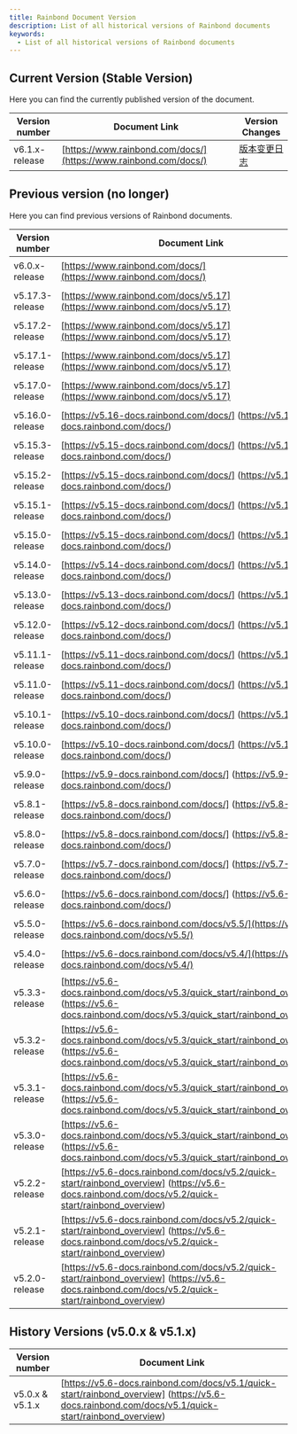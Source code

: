 ```yaml
---
title: Rainbond Document Version
description: List of all historical versions of Rainbond documents
keywords:
  - List of all historical versions of Rainbond documents
---
```


## Current Version (Stable Version)

Here you can find the currently published version of the document.

| Version number                                 | Document Link                                                                                                    | Version Changes                                         |
| ---------------------------------------------- | ---------------------------------------------------------------------------------------------------------------- | ------------------------------------------------------- |
| v6.1.x-release | [https://www.rainbond.com/docs/](https://www.rainbond.com/docs/) | [版本变更日志](https://github.com/goodrain/rainbond/releases) |

## Previous version (no longer)

Here you can find previous versions of Rainbond documents.

| Version number                                  | Document Link                                                                                                                                                                                                                                                                                                                                                                                                                                                                | Version Changes                                                             |
| ----------------------------------------------- | ---------------------------------------------------------------------------------------------------------------------------------------------------------------------------------------------------------------------------------------------------------------------------------------------------------------------------------------------------------------------------------------------------------------------------------------------------------------------------- | --------------------------------------------------------------------------- |
| v6.0.x-release  | [https://www.rainbond.com/docs/](https://www.rainbond.com/docs/)                                                                                                                                                                                                                                                                                                                                                             | [版本变更日志](https://github.com/goodrain/rainbond/releases/tag/v6.0.3-release)  |
| v5.17.3-release | [https://www.rainbond.com/docs/v5.17](https://www.rainbond.com/docs/v5.17)                                                                                                                                                                                                                                                                                                                                   | [版本变更日志](https://github.com/goodrain/rainbond/releases/tag/v5.17.3-release) |
| v5.17.2-release | [https://www.rainbond.com/docs/v5.17](https://www.rainbond.com/docs/v5.17)                                                                                                                                                                                                                                                                                                                                   | [版本变更日志](https://github.com/goodrain/rainbond/releases/tag/v5.17.2-release) |
| v5.17.1-release | [https://www.rainbond.com/docs/v5.17](https://www.rainbond.com/docs/v5.17)                                                                                                                                                                                                                                                                                                                                   | [版本变更日志](https://github.com/goodrain/rainbond/releases/tag/v5.17.1-release) |
| v5.17.0-release | [https://www.rainbond.com/docs/v5.17](https://www.rainbond.com/docs/v5.17)                                                                                                                                                                                                                                                                                                                                   | [版本变更日志](https://github.com/goodrain/rainbond/releases/tag/v5.17.0)         |
| v5.16.0-release | [https://v5.16-docs.rainbond.com/docs/] (https://v5.16-docs.rainbond.com/docs/)                                                                                                                                                                                       | [版本变更日志](https://github.com/goodrain/rainbond/releases/tag/v5.16.0)         |
| v5.15.3-release | [https://v5.15-docs.rainbond.com/docs/] (https://v5.15-docs.rainbond.com/docs/)                                                                                                                                                                                       | [版本变更日志](https://github.com/goodrain/rainbond/releases/tag/v5.15.3)         |
| v5.15.2-release | [https://v5.15-docs.rainbond.com/docs/] (https://v5.15-docs.rainbond.com/docs/)                                                                                                                                                                                       | [版本变更日志](https://github.com/goodrain/rainbond/releases/tag/v5.15.2)         |
| v5.15.1-release | [https://v5.15-docs.rainbond.com/docs/] (https://v5.15-docs.rainbond.com/docs/)                                                                                                                                                                                       | [版本变更日志](https://github.com/goodrain/rainbond/releases/tag/v5.15.1)         |
| v5.15.0-release | [https://v5.15-docs.rainbond.com/docs/] (https://v5.15-docs.rainbond.com/docs/)                                                                                                                                                                                       | [版本变更日志](https://github.com/goodrain/rainbond/releases/tag/v5.15.0)         |
| v5.14.0-release | [https://v5.14-docs.rainbond.com/docs/] (https://v5.14-docs.rainbond.com/docs/)                                                                                                                                                                                       | [版本变更日志](https://github.com/goodrain/rainbond/releases/tag/v5.14.0)         |
| v5.13.0-release | [https://v5.13-docs.rainbond.com/docs/] (https://v5.13-docs.rainbond.com/docs/)                                                                                                                                                                                       | [版本变更日志](https://github.com/goodrain/rainbond/releases/tag/v5.13.0)         |
| v5.12.0-release | [https://v5.12-docs.rainbond.com/docs/] (https://v5.12-docs.rainbond.com/docs/)                                                                                                                                                                                       | [版本变更日志](https://github.com/goodrain/rainbond/releases/tag/v5.12.0)         |
| v5.11.1-release | [https://v5.11-docs.rainbond.com/docs/] (https://v5.11-docs.rainbond.com/docs/)                                                                                                                                                                                       | [版本变更日志](https://github.com/goodrain/rainbond/releases/tag/v5.11.1)         |
| v5.11.0-release | [https://v5.11-docs.rainbond.com/docs/] (https://v5.11-docs.rainbond.com/docs/)                                                                                                                                                                                       | [版本变更日志](https://github.com/goodrain/rainbond/releases/tag/v5.11.0)         |
| v5.10.1-release | [https://v5.10-docs.rainbond.com/docs/] (https://v5.10-docs.rainbond.com/docs/)                                                                                                                                                                                       | [版本变更日志](https://github.com/goodrain/rainbond/releases/tag/v5.10.1)         |
| v5.10.0-release | [https://v5.10-docs.rainbond.com/docs/] (https://v5.10-docs.rainbond.com/docs/)                                                                                                                                                                                       | [版本变更日志](https://github.com/goodrain/rainbond/releases/tag/v5.10.0)         |
| v5.9.0-release  | [https://v5.9-docs.rainbond.com/docs/] (https://v5.9-docs.rainbond.com/docs/)                                                                                                                                                                                         | [版本变更日志](https://github.com/goodrain/rainbond/releases/tag/v5.9.0)          |
| v5.8.1-release  | [https://v5.8-docs.rainbond.com/docs/] (https://v5.8-docs.rainbond.com/docs/)                                                                                                                                                                                         | [版本变更日志](https://github.com/goodrain/rainbond/releases/tag/v5.8.1)          |
| v5.8.0-release  | [https://v5.8-docs.rainbond.com/docs/] (https://v5.8-docs.rainbond.com/docs/)                                                                                                                                                                                         | [版本变更日志](https://github.com/goodrain/rainbond/releases/tag/v5.8.0)          |
| v5.7.0-release  | [https://v5.7-docs.rainbond.com/docs/] (https://v5.7-docs.rainbond.com/docs/)                                                                                                                                                                                         | [版本变更日志](https://github.com/goodrain/rainbond/releases/tag/v5.7.0)          |
| v5.6.0-release  | [https://v5.6-docs.rainbond.com/docs/] (https://v5.6-docs.rainbond.com/docs/)                                                                                                                                                                                         | [版本变更日志](https://github.com/goodrain/rainbond/releases/tag/v5.6.0)          |
| v5.5.0-release  | [https://v5.6-docs.rainbond.com/docs/v5.5/](https://v5.6-docs.rainbond.com/docs/v5.5/)                                                                                                                                                                                                                                                                                                       | [版本变更日志](https://github.com/goodrain/rainbond/releases/tag/v5.5.0)          |
| v5.4.0-release  | [https://v5.6-docs.rainbond.com/docs/v5.4/](https://v5.6-docs.rainbond.com/docs/v5.4/)                                                                                                                                                                                                                                                                                                       | [版本变更日志](https://github.com/goodrain/rainbond/releases/tag/v5.4.0)          |
| v5.3.3-release  | [https://v5.6-docs.rainbond.com/docs/v5.3/quick_start/rainbond_overview] (https://v5.6-docs.rainbond.com/docs/v5.3/quick_start/rainbond_overview) | [版本变更日志](https://github.com/goodrain/rainbond/releases/tag/v5.3.3)          |
| v5.3.2-release  | [https://v5.6-docs.rainbond.com/docs/v5.3/quick_start/rainbond_overview] (https://v5.6-docs.rainbond.com/docs/v5.3/quick_start/rainbond_overview) | [版本变更日志](https://github.com/goodrain/rainbond/releases/tag/v5.3.2)          |
| v5.3.1-release  | [https://v5.6-docs.rainbond.com/docs/v5.3/quick_start/rainbond_overview] (https://v5.6-docs.rainbond.com/docs/v5.3/quick_start/rainbond_overview) | [版本变更日志](https://github.com/goodrain/rainbond/releases/tag/v5.3.1)          |
| v5.3.0-release  | [https://v5.6-docs.rainbond.com/docs/v5.3/quick_start/rainbond_overview] (https://v5.6-docs.rainbond.com/docs/v5.3/quick_start/rainbond_overview) | [版本变更日志](https://github.com/goodrain/rainbon/releases/tag/v5.3.0-release)   |
| v5.2.2-release  | [https://v5.6-docs.rainbond.com/docs/v5.2/quick-start/rainbond_overview] (https://v5.6-docs.rainbond.com/docs/v5.2/quick-start/rainbond_overview)                                           | [版本变更日志](https://github.com/goodrain/rainbon/releases/tag/v5.2.2-release)   |
| v5.2.1-release  | [https://v5.6-docs.rainbond.com/docs/v5.2/quick-start/rainbond_overview] (https://v5.6-docs.rainbond.com/docs/v5.2/quick-start/rainbond_overview)                                           | [版本变更日志](https://github.com/goodrain/rainbon/releases/tag/v5.2.1-release)   |
| v5.2.0-release  | [https://v5.6-docs.rainbond.com/docs/v5.2/quick-start/rainbond_overview] (https://v5.6-docs.rainbond.com/docs/v5.2/quick-start/rainbond_overview)                                           | [版本变更日志](https://github.com/goodrain/rainbon/releases/tag/v5.2.0-release)   |

## History Versions (v5.0.x & v5.1.x)

| Version number                                                                                      | Document Link                                                                                                                                                                                                                                                                                                                                                                                                                      |
| --------------------------------------------------------------------------------------------------- | ---------------------------------------------------------------------------------------------------------------------------------------------------------------------------------------------------------------------------------------------------------------------------------------------------------------------------------------------------------------------------------------------------------------------------------- |
| v5.0.x & v5.1.x | [https://v5.6-docs.rainbond.com/docs/v5.1/quick-start/rainbond_overview] (https://v5.6-docs.rainbond.com/docs/v5.1/quick-start/rainbond_overview) |

